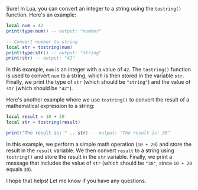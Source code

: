 Sure! In Lua, you can convert an integer to a string using the `tostring()` function. Here's an example:

```lua
local num = 42
print(type(num)) -- output: "number"

-- Convert number to string
local str = tostring(num)
print(type(str)) -- output: "string"
print(str) -- output: "42"
```

In this example, `num` is an integer with a value of `42`. The `tostring()` function is used to convert `num` to a string, which is then stored in the variable `str`. Finally, we print the type of `str` (which should be `"string"`) and the value of `str` (which should be `"42"`).

Here's another example where we use `tostring()` to convert the result of a mathematical expression to a string:

```lua
local result = 10 + 20
local str = tostring(result)

print("The result is: " .. str) -- output: "The result is: 30"
```

In this example, we perform a simple math operation (`10 + 20`) and store the result in the `result` variable. We then convert `result` to a string using `tostring()` and store the result in the `str` variable. Finally, we print a message that includes the value of `str` (which should be `"30"`, since `10 + 20` equals `30`).

I hope that helps! Let me know if you have any questions.